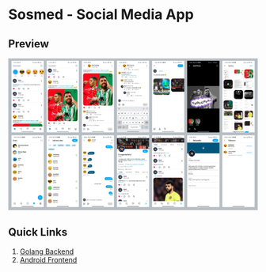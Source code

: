 # Sosmed - Social Media App

## Preview
![image preview](misc/screenshot.jpg)

## Quick Links
1. [Golang Backend](backend)
2. [Android Frontend](backend)

